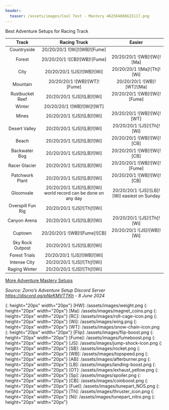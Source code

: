 ```yaml
---
header:
  teaser: /assets/images/Cool Text - Mastery 462584886615117.png
---
```

Best Adventure Setups for Racing Track

Track | Racing Truck | Easier
:--: | :--: | :--:
Countryside | 20/20/20/1 ![Wi]![WB]![Fume] | 
Forest | 20/20/20/1 ![CB]![WB]![Fume] | 20/20/20/1 ![WB]![Wi]![Ma]
City | 20/20/20/1 ![JS]![WB]![Wi] | 20/20/20/1 ![Ma]![Th]![Wi]
Mountain | 20/20/20/1 ![WB]![WT]![Fume] | 20/20/20/1 ![WB]![WT]![Ma]
Rustbucket Reef | 20/20/20/1 ![JS]![LB]![Wi] | 20/20/20/1 ![WB]![Wi]![Fume]
Winter | 20/20/20/1 ![WB]![Wi]![WT] | 
Mines | 20/20/20/1 ![JS]![LB]![Wi] | 20/20/20/1 ![WB]![Wi]![WT]
Desert Valley | 20/20/20/1 ![JS]![LB]![Wi] | 20/20/20/1 ![JS]![Th]![Wi]
Beach | 20/20/20/1 ![JS]![LB]![Wi] | 20/20/20/1 ![WB]![Wi]![CB]
Backwater Bog | 20/20/20/1 ![JS]![LB]![Wi] | 20/20/20/1 ![WB]![Wi]![CB]
Racer Glacier | 20/20/20/1 ![JS]![LB]![Wi] | 20/20/20/1 ![WB]![Wi]![Fume]
Patchwork Plant | 20/20/20/1 ![JS]![LB]![Wi] | 20/20/20/1 ![WB]![Wi]![CB]
Gloomvale | 20/20/20/1 ![JS]![LB]![Wi] world record can be done on any day | 20/20/20/1 ![JS]![LB]![Wi] easiest on Sunday
Overspill Fun Rig | 20/20/20/1 ![JS]![Th]![Wi] | 
Canyon Arena | 20/20/20/1 ![JS]![LB]![Wi] | 20/20/20/1 ![JS]![Th]![Wi]
Cuptown | 20/20/20/1 ![WB]![Fume]![CB] | 20/20/20/1 ![JS]![WB]![Wi]
Sky Rock Outpost | 20/20/20/1 ![JS]![LB]![Wi] | 
Forest Trials | 20/20/20/1 ![JS]![WB]![Wi] | 
Intense City | 20/20/20/1 ![JS]![Th]![Wi] | 
Raging Winter | 20/20/20/1 ![JS]![Th]![Wi] | 

[More Adventure Mastery Setups](/more/#adventures)  

*Source: Zorro’s Adventure Setup Discord Server https://discord.gg/pNeKMVTTKh - 8 June 2024*

[AC]: /assets/images/aircontrol.png
{: height="20px" width="20px"}
[HW]: /assets/images/weight.png
{: height="20px" width="20px"}
[Ma]: /assets/images/magnet_coins.png
{: height="20px" width="20px"}
[RC]: /assets/images/roll-cage-icon.png
{: height="20px" width="20px"}
[Wi]: /assets/images/wing.png
{: height="20px" width="20px"}
[WT]: /assets/images/snow-chain-icon.png
{: height="20px" width="20px"}
[Flip]: /assets/images/flip-boost.png
{: height="20px" width="20px"}
[Fume]: /assets/images/fumeboost.png
{: height="20px" width="20px"}
[JS]: /assets/images/jump-shock-icon.png
{: height="20px" width="20px"}
[SB]: /assets/images/rocket.png
{: height="20px" width="20px"}
[WB]: /assets/images/topspeed.png
{: height="20px" width="20px"}
[AB]: /assets/images/afterburner.png
{: height="20px" width="20px"}
[LB]: /assets/images/landing-boost.png
{: height="20px" width="20px"}
[OT]: /assets/images/exhaust_yellow.png
{: height="20px" width="20px"}
[Sp]: /assets/images/spoiler.png
{: height="20px" width="20px"}
[CB]: /assets/images/coinboost.png
{: height="20px" width="20px"}
[Fuel]: /assets/images/tunepart_NOS.png
{: height="20px" width="20px"}
[Th]: /assets/images/thruster_icon.png
{: height="20px" width="20px"}
[Ni]: /assets/images/tunepart_nitro.png
{: height="20px" width="20px"}



